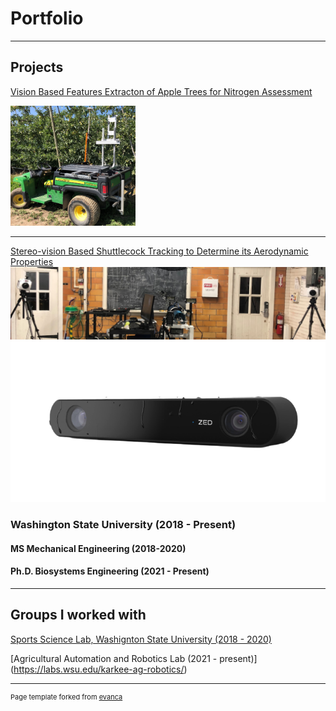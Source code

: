 <meta http-equiv='cache-control' content='no-cache'> 
<meta http-equiv='expires' content='0'> 
<meta http-equiv='pragma' content='no-cache'>

# Portfolio

---

## Projects

[Vision Based Features Extracton of Apple Trees for Nitrogen Assessment ](asd)

<img src="images/gator.jpeg?raw=true" width="200"/>

---
[Stereo-vision Based Shuttlecock Tracking to Determine its Aerodynamic Properties](https://rex.libraries.wsu.edu/esploro/outputs/99900592359101842)
<img src="images/setup.png?raw=true"/>
<img src="images/zed.png?raw=true"/>


### Washington State University (2018 - Present)

#### MS Mechanical Engineering (2018-2020)
#### Ph.D. Biosystems Engineering (2021 - Present)
---

## Groups I worked with

[Sports Science Lab, Washignton State University (2018 - 2020)](https://ssl.wsu.edu/)

[Agricultural Automation and Robotics Lab (2021 - present)] (https://labs.wsu.edu/karkee-ag-robotics/)


---
<p style="font-size:11px">Page template forked from <a href="https://github.com/evanca/quick-portfolio">evanca</a></p>
<!-- Remove above link if you don't want to attibute -->
